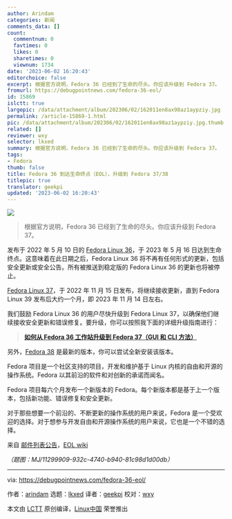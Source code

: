 ```yaml
---
author: Arindam
categories: 新闻
comments_data: []
count:
  commentnum: 0
  favtimes: 0
  likes: 0
  sharetimes: 0
  viewnum: 1734
date: '2023-06-02 16:20:43'
editorchoice: false
excerpt: 根据官方说明，Fedora 36 已经到了生命的尽头。你应该升级到 Fedora 37。
fromurl: https://debugpointnews.com/fedora-36-eol/
id: 15869
islctt: true
largepic: /data/attachment/album/202306/02/162011en8ax98az1aypziy.jpg
permalink: /article-15869-1.html
pic: /data/attachment/album/202306/02/162011en8ax98az1aypziy.jpg.thumb.jpg
related: []
reviewer: wxy
selector: lkxed
summary: 根据官方说明，Fedora 36 已经到了生命的尽头。你应该升级到 Fedora 37。
tags:
- Fedora
thumb: false
title: Fedora 36 到达生命终点（EOL），升级到 Fedora 37/38
titlepic: true
translator: geekpi
updated: '2023-06-02 16:20:43'
---
```


![](/data/attachment/album/202306/02/162011en8ax98az1aypziy.jpg)



> 
> 根据官方说明，Fedora 36 已经到了生命的尽头。你应该升级到 Fedora 37。
> 
> 
> 


发布于 2022 年 5 月 10 日的 [Fedora Linux 36](https://www.debugpoint.com/fedora-36/)，于 2023 年 5 月 16 日达到生命终点。这意味着在此日期之后，Fedora Linux 36 将不再有任何形式的更新，包括安全更新或安全公告。所有被推送到稳定版的 Fedora Linux 36 的更新也将被停止。


[Fedora Linux 37](https://www.debugpoint.com/fedora-37/)，于 2022 年 11 月 15 日发布，将继续接收更新，直到 Fedora Linux 39 发布后大约一个月，即 2023 年 11 月 14 日左右。


我们鼓励 Fedora Linux 36 的用户尽快升级到 Fedora Linux 37，以确保他们继续接收安全更新和错误修复。要升级，你可以按照我下面的详细升级指南进行：



> 
> **[如何从 Fedora 36 工作站升级到 Fedora 37（GUI 和 CLI 方法）](https://www.debugpoint.com/upgrade-fedora-37-from-fedora-36/)**
> 
> 
> 


另外，[Fedora 38](https://www.debugpoint.com/fedora-38/) 是最新的版本，你可以尝试全新安装该版本。


Fedora 项目是一个社区支持的项目，开发和维护基于 Linux 内核的自由和开源的操作系统。Fedora 以其前沿的软件和对创新的承诺而闻名。


Fedora 项目每六个月发布一个新版本的 Fedora。每个新版本都是基于上一个版本，包括新功能、错误修复和安全更新。


对于那些想要一个前沿的、不断更新的操作系统的用户来说，Fedora 是一个受欢迎的选择。对于想参与开发自由和开源操作系统的用户来说，它也是一个不错的选择。


来自 [邮件列表公告](https://lists.fedoraproject.org/archives/list/announce@lists.fedoraproject.org/thread/4GXBZJSGQ2PEKIBM2APCTLXBS6IDKSOP/)，[EOL wiki](https://docs.fedoraproject.org/en-US/releases/eol/)


*（题图：MJ/11299909-932c-4740-b940-81c98d1d00db）*




---


via: <https://debugpointnews.com/fedora-36-eol/>


作者：[arindam](https://debugpointnews.com/author/dpicubegmail-com/) 选题：[lkxed](https://github.com/lkxed/) 译者：[geekpi](https://github.com/geekpi) 校对：[wxy](https://github.com/wxy)


本文由 [LCTT](https://github.com/LCTT/TranslateProject) 原创编译，[Linux中国](https://linux.cn/) 荣誉推出